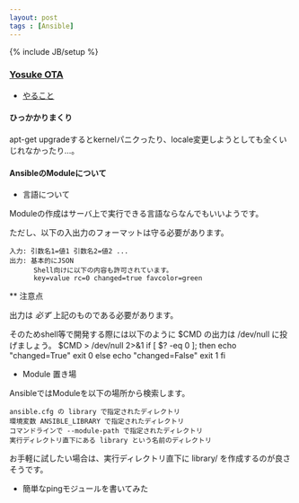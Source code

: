 ```yaml
---
layout: post
tags : [Ansible]
---
```

{% include JB/setup %}

### [Yosuke OTA](https://twitter.com/y0t4)

* [やること](https://github.com/OkinawaDevOps/okinawadevops.github.com/issues/15)

#### ひっかかりまくり

apt-get upgradeするとkernelパニクったり、locale変更しようとしても全くいじれなかったり...。

#### AnsibleのModuleについて

* 言語について

Moduleの作成はサーバ上で実行できる言語ならなんでもいいようです。

ただし、以下の入出力のフォーマットは守る必要があります。

    入力: 引数名1=値1 引数名2=値2 ...
    出力: 基本的にJSON
          Shell向けに以下の内容も許可されています。
          key=value rc=0 changed=true favcolor=green

** 注意点

出力は *必ず* 上記のものである必要があります。

そのためshell等で開発する際には以下のように $CMD の出力は /dev/null に投げましょう。
    $CMD > /dev/null 2>&1
    if [ $? -eq 0 ]; then
      echo "changed=True"
      exit 0
    else
      echo "changed=False"
      exit 1
    fi

* Module 置き場

AnsibleではModuleを以下の場所から検索します。

    ansible.cfg の library で指定されたディレクトリ
    環境変数 ANSIBLE_LIBRARY で指定されたディレクトリ
    コマンドラインで --module-path で指定されたディレクトリ
    実行ディレクトリ直下にある library という名前のディレクトリ

お手軽に試したい場合は、実行ディレクトリ直下に library/ を作成するのが良さそうです。

* 簡単なpingモジュールを書いてみた

<script src="https://gist.github.com/yosukeota/8f0643ce1996a9b69eba.js"></script>
